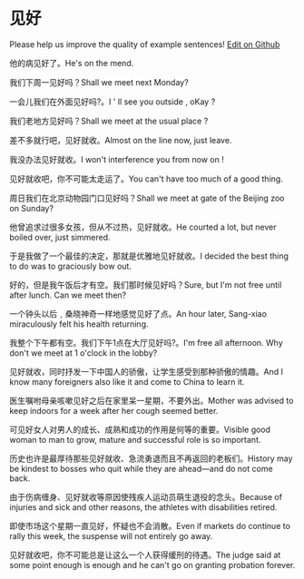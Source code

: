 # 见好

Please help us improve the quality of example sentences! [Edit on Github](https://github.com/jiyushe/jiyu-example-sentence-source/blob/main/chinese/jianhao.md)

<p><span class="chinese">他的病见好了。</span><span class="english">He's on the mend.</span></p>

<p><span class="chinese">我们下周一见好吗？</span><span class="english">Shall we meet next Monday?</span></p>

<p><span class="chinese">一会儿我们在外面见好吗?。</span><span class="english">I ' ll see you outside , oKay ?</span></p>

<p><span class="chinese">我们老地方见好吗？</span><span class="english">Shall we meet at the usual place ?</span></p>

<p><span class="chinese">差不多就行吧，见好就收。</span><span class="english">Almost on the line now, just leave.</span></p>

<p><span class="chinese">我没办法见好就收。</span><span class="english">I won't interference you from now on !</span></p>

<p><span class="chinese">见好就收吧，你不可能太走运了。</span><span class="english">You can't have too much of a good thing.</span></p>

<p><span class="chinese">周日我们在北京动物园门口见好吗？</span><span class="english">Shall we meet at gate of the Beijing zoo on Sunday?</span></p>

<p><span class="chinese">他曾追求过很多女孩，但从不过热，见好就收。</span><span class="english">He courted a lot, but never boiled over, just simmered.</span></p>

<p><span class="chinese">于是我做了一个最佳的决定，那就是优雅地见好就收。</span><span class="english">I decided the best thing to do was to graciously bow out.</span></p>

<p><span class="chinese">好的，但是我午饭后才有空。我们那时候见好吗？</span><span class="english">Sure, but I'm not free until after lunch. Can we meet then?</span></p>

<p><span class="chinese">一个钟头以后﹐桑晓神奇一样地感觉见好了点。</span><span class="english">An hour later, Sang-xiao miraculously felt his health returning.</span></p>

<p><span class="chinese">我整个下午都有空。我们下午1点在大厅见好吗?。</span><span class="english">I'm free all afternoon. Why don't we meet at 1 o'clock in the lobby?</span></p>

<p><span class="chinese">见好就收，同时抒发一下中国人的骄傲，让学生感受到那种骄傲的情趣。</span><span class="english">And I know many foreigners also like it and come to China to learn it.</span></p>

<p><span class="chinese">医生嘱咐母亲咳嗽见好之后在家里呆一星期，不要外出。</span><span class="english">Mother was advised to keep indoors for a week after her cough seemed better.</span></p>

<p><span class="chinese">可见好女人对男人的成长、成熟和成功的作用是何等的重要。</span><span class="english">Visible good woman to man to grow, mature and successful role is so important.</span></p>

<p><span class="chinese">历史也许是最厚待那些见好就收、急流勇退而且不再返回的老板们。</span><span class="english">History may be kindest to bosses who quit while they are ahead—and do not come back.</span></p>

<p><span class="chinese">由于伤病缠身、见好就收等原因使残疾人运动员萌生退役的念头。</span><span class="english">Because of injuries and sick and other reasons, the athletes with disabilities retired.</span></p>

<p><span class="chinese">即使市场这个星期一直见好，怀疑也不会消散。</span><span class="english">Even if markets do continue to rally this week, the suspense will not entirely go away.</span></p>

<p><span class="chinese">见好就收吧，你不可能总是让这么一个人获得缓刑的待遇。</span><span class="english">The judge said at some point enough is enough and he can't go on granting probation forever.</span></p>

